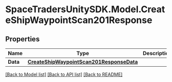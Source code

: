 # SpaceTradersUnitySDK.Model.CreateShipWaypointScan201Response

## Properties

Name | Type | Description | Notes
------------ | ------------- | ------------- | -------------
**Data** | [**CreateShipWaypointScan201ResponseData**](CreateShipWaypointScan201ResponseData.md) |  | 

[[Back to Model list]](../README.md#documentation-for-models) [[Back to API list]](../README.md#documentation-for-api-endpoints) [[Back to README]](../README.md)

